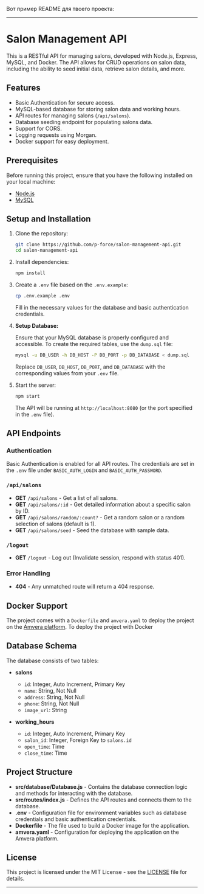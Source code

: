 Вот пример README для твоего проекта:

---

# Salon Management API

This is a RESTful API for managing salons, developed with Node.js, Express, MySQL, and Docker. The API allows for CRUD operations on salon data, including the ability to seed initial data, retrieve salon details, and more.

## Features

- Basic Authentication for secure access.
- MySQL-based database for storing salon data and working hours.
- API routes for managing salons (`/api/salons`).
- Database seeding endpoint for populating salons data.
- Support for CORS.
- Logging requests using Morgan.
- Docker support for easy deployment.

## Prerequisites

Before running this project, ensure that you have the following installed on your local machine:

- [Node.js](https://nodejs.org/)
- [MySQL](https://www.mysql.com/)

## Setup and Installation

1. Clone the repository:

   ```bash
   git clone https://github.com/p-force/salon-management-api.git
   cd salon-management-api
   ```

2. Install dependencies:

   ```bash
   npm install
   ```

3. Create a `.env` file based on the `.env.example`:

   ```bash
   cp .env.example .env
   ```

   Fill in the necessary values for the database and basic authentication credentials.

4. **Setup Database:**

   Ensure that your MySQL database is properly configured and accessible. To create the required tables, use the `dump.sql` file:

   ```bash
   mysql -u DB_USER -h DB_HOST -P DB_PORT -p DB_DATABASE < dump.sql
   ```

   Replace `DB_USER`, `DB_HOST`, `DB_PORT`, and `DB_DATABASE` with the corresponding values from your `.env` file.

5. Start the server:

   ```bash
   npm start
   ```

   The API will be running at `http://localhost:8080` (or the port specified in the `.env` file).

## API Endpoints

### Authentication

Basic Authentication is enabled for all API routes. The credentials are set in the `.env` file under `BASIC_AUTH_LOGIN` and `BASIC_AUTH_PASSWORD`.

### `/api/salons`

- **GET** `/api/salons` - Get a list of all salons.
- **GET** `/api/salons/:id` - Get detailed information about a specific salon by ID.
- **GET** `/api/salons/random/:count?` - Get a random salon or a random selection of salons (default is 1).
- **GET** `/api/salons/seed` - Seed the database with sample data.

### `/logout`

- **GET** `/logout` - Log out (Invalidate session, respond with status 401).

### Error Handling

- **404** - Any unmatched route will return a 404 response.

## Docker Support

The project comes with a `Dockerfile` and `amvera.yaml` to deploy the project on the [Amvera platform](https://amvera.ru/). To deploy the project with Docker

## Database Schema

The database consists of two tables:

- **salons**

  - `id`: Integer, Auto Increment, Primary Key
  - `name`: String, Not Null
  - `address`: String, Not Null
  - `phone`: String, Not Null
  - `image_url`: String

- **working_hours**
  - `id`: Integer, Auto Increment, Primary Key
  - `salon_id`: Integer, Foreign Key to `salons.id`
  - `open_time`: Time
  - `close_time`: Time

## Project Structure

- **src/database/Database.js** - Contains the database connection logic and methods for interacting with the database.
- **src/routes/index.js** - Defines the API routes and connects them to the database.
- **.env** - Configuration file for environment variables such as database credentials and basic authentication credentials.
- **Dockerfile** - The file used to build a Docker image for the application.
- **amvera.yaml** - Configuration for deploying the application on the Amvera platform.

## License

This project is licensed under the MIT License - see the [LICENSE](LICENSE) file for details.

---
